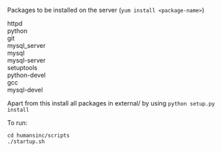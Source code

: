 Packages to be installed on the server (`yum install <package-name>`)

httpd  
python  
git  
mysql_server  
mysql  
mysql-server  
setuptools  
python-devel  
gcc  
mysql-devel  

Apart from this install all packages in external/ by using `python setup.py install`

To run:

    cd humansinc/scripts
    ./startup.sh

